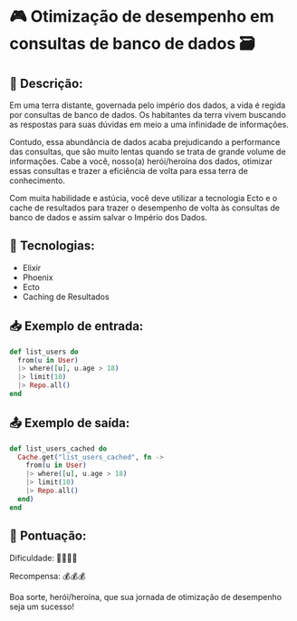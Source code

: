 # 🎮 Otimização de desempenho em consultas de banco de dados 🗃️

## 🧙 Descrição:

Em uma terra distante, governada pelo império dos dados, a vida é regida por consultas de banco de dados. Os habitantes da terra vivem buscando as respostas para suas dúvidas em meio a uma infinidade de informações.

Contudo, essa abundância de dados acaba prejudicando a performance das consultas, que são muito lentas quando se trata de grande volume de informações. Cabe a você, nosso(a) herói/heroína dos dados, otimizar essas consultas e trazer a eficiência de volta para essa terra de conhecimento.

Com muita habilidade e astúcia, você deve utilizar a tecnologia Ecto e o cache de resultados para trazer o desempenho de volta às consultas de banco de dados e assim salvar o Império dos Dados.

## 🔮 Tecnologias:

- Elixir
- Phoenix
- Ecto
- Caching de Resultados

## 📥 Exemplo de entrada:

```elixir
def list_users do
  from(u in User)
  |> where([u], u.age > 18)
  |> limit(10)
  |> Repo.all() 
end
```

## 📤 Exemplo de saída:

```elixir
def list_users_cached do
  Cache.get("list_users_cached", fn ->
    from(u in User)
    |> where([u], u.age > 18)
    |> limit(10)
    |> Repo.all()
  end)
end
```

## 🔑 Pontuação:

Dificuldade: 🌟🌟🌟🌟

Recompensa: 💰💰💰

Boa sorte, herói/heroína, que sua jornada de otimização de desempenho seja um sucesso!